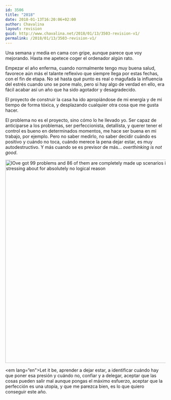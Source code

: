 ```yaml
---
id: 3506
title: "2018"
date: 2018-01-13T16:20:06+02:00
author: Chavalina
layout: revision
guid: http://www.chavalina.net/2018/01/13/3503-revision-v1/
permalink: /2018/01/13/3503-revision-v1/
---
```

Una semana y media en cama con gripe, aunque parece que voy mejorando. Hasta me apetece coger el ordenador algún rato.

Empezar el año enferma, cuando normalmente tengo muy buena salud, favorece aún más el talante reflexivo que siempre llega por estas fechas, con el fin de etapa. No sé hasta qué punto es real o magufada la influencia del estrés cuando uno se pone malo, pero si hay algo de verdad en ello, era fácil acabar así un año que ha sido agotador y desagradecido.

El proyecto de construir la casa ha ido apropiándose de mi energía y de mi tiempo de forma tóxica, y desplazando cualquier otra cosa que me gusta hacer. 

El problema no es el proyecto, sino cómo lo he llevado yo. Ser capaz de anticiparse a los problemas, ser perfeccionista, detallista, y querer tener el control es bueno en determinados momentos, me hace ser buena en mi trabajo, por ejemplo. Pero no saber medirlo, no saber decidir cuándo es positivo y cuándo no toca, cuándo merece la pena dejar estar, es muy autodestructivo. Y más cuando se es previsor de más… <em lang=“en”>overthinking is not good</em>.

<img src="http://www.chavalina.net/imagenes/2018/01/WhatsApp-Image-2017-09-14-at-18.44.07-650x650.jpeg" alt="IΟve got 99 problems and 86 of them are completely made up scenarios in my head that IΟm stressing about for absolutely no logical reason" width="640" height="640" class="aligncenter size-large wp-image-3504" srcset="http://www.chavalina.net/imagenes/2018/01/WhatsApp-Image-2017-09-14-at-18.44.07-650x650.jpeg 650w, http://www.chavalina.net/imagenes/2018/01/WhatsApp-Image-2017-09-14-at-18.44.07-150x150.jpeg 150w, http://www.chavalina.net/imagenes/2018/01/WhatsApp-Image-2017-09-14-at-18.44.07-300x300.jpeg 300w, http://www.chavalina.net/imagenes/2018/01/WhatsApp-Image-2017-09-14-at-18.44.07-768x768.jpeg 768w, http://www.chavalina.net/imagenes/2018/01/WhatsApp-Image-2017-09-14-at-18.44.07.jpeg 806w" sizes="(max-width: 640px) 100vw, 640px" /> 

<em lang=“en">Let it be</em>, aprender a dejar estar, a identificar cuándo hay que poner esa presión y cuándo no, confiar y a delegar, aceptar que las cosas pueden salir mal aunque pongas el máximo esfuerzo, aceptar que la perfección es una utopía, y que me parezca bien, es lo que quiero conseguir este año.
